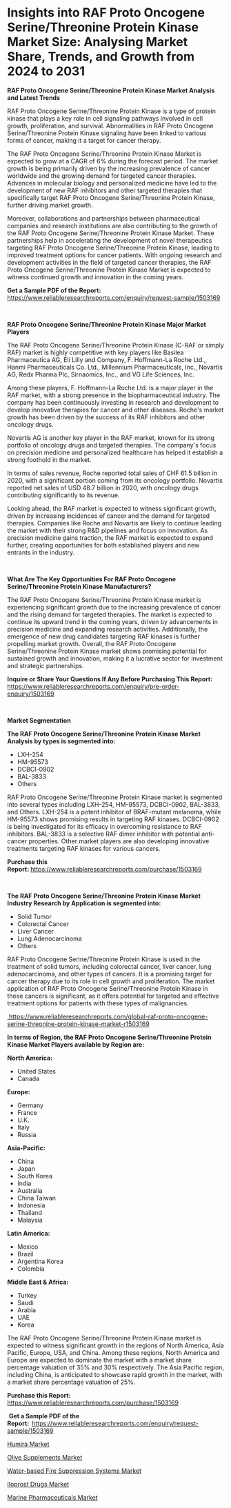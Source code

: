 <p><h1>Insights into RAF Proto Oncogene Serine/Threonine Protein Kinase Market Size: Analysing Market Share, Trends, and Growth from 2024 to 2031</h1></p><p><strong>RAF Proto Oncogene Serine/Threonine Protein Kinase Market Analysis and Latest Trends</strong></p>
<p><p>RAF Proto Oncogene Serine/Threonine Protein Kinase is a type of protein kinase that plays a key role in cell signaling pathways involved in cell growth, proliferation, and survival. Abnormalities in RAF Proto Oncogene Serine/Threonine Protein Kinase signaling have been linked to various forms of cancer, making it a target for cancer therapy.</p><p>The RAF Proto Oncogene Serine/Threonine Protein Kinase Market is expected to grow at a CAGR of 6% during the forecast period. The market growth is being primarily driven by the increasing prevalence of cancer worldwide and the growing demand for targeted cancer therapies. Advances in molecular biology and personalized medicine have led to the development of new RAF inhibitors and other targeted therapies that specifically target RAF Proto Oncogene Serine/Threonine Protein Kinase, further driving market growth.</p><p>Moreover, collaborations and partnerships between pharmaceutical companies and research institutions are also contributing to the growth of the RAF Proto Oncogene Serine/Threonine Protein Kinase Market. These partnerships help in accelerating the development of novel therapeutics targeting RAF Proto Oncogene Serine/Threonine Protein Kinase, leading to improved treatment options for cancer patients. With ongoing research and development activities in the field of targeted cancer therapies, the RAF Proto Oncogene Serine/Threonine Protein Kinase Market is expected to witness continued growth and innovation in the coming years.</p></p>
<p><strong>Get a Sample PDF of the Report:&nbsp;</strong> <a href="https://www.reliableresearchreports.com/enquiry/request-sample/1503169">https://www.reliableresearchreports.com/enquiry/request-sample/1503169</a></p>
<p>&nbsp;</p>
<p><strong>RAF Proto Oncogene Serine/Threonine Protein Kinase Major Market Players</strong></p>
<p><p>The RAF Proto Oncogene Serine/Threonine Protein Kinase (C-RAF or simply RAF) market is highly competitive with key players like Basilea Pharmaceutica AG, Eli Lilly and Company, F. Hoffmann-La Roche Ltd., Hanmi Pharmaceuticals Co. Ltd., Millennium Pharmaceuticals, Inc., Novartis AG, Redx Pharma Plc, Sirnaomics, Inc., and VG Life Sciences, Inc.</p><p>Among these players, F. Hoffmann-La Roche Ltd. is a major player in the RAF market, with a strong presence in the biopharmaceutical industry. The company has been continuously investing in research and development to develop innovative therapies for cancer and other diseases. Roche's market growth has been driven by the success of its RAF inhibitors and other oncology drugs.</p><p>Novartis AG is another key player in the RAF market, known for its strong portfolio of oncology drugs and targeted therapies. The company's focus on precision medicine and personalized healthcare has helped it establish a strong foothold in the market.</p><p>In terms of sales revenue, Roche reported total sales of CHF 61.5 billion in 2020, with a significant portion coming from its oncology portfolio. Novartis reported net sales of USD 48.7 billion in 2020, with oncology drugs contributing significantly to its revenue.</p><p>Looking ahead, the RAF market is expected to witness significant growth, driven by increasing incidences of cancer and the demand for targeted therapies. Companies like Roche and Novartis are likely to continue leading the market with their strong R&D pipelines and focus on innovation. As precision medicine gains traction, the RAF market is expected to expand further, creating opportunities for both established players and new entrants in the industry.</p></p>
<p>&nbsp;</p>
<p><strong>What Are The Key Opportunities For RAF Proto Oncogene Serine/Threonine Protein Kinase Manufacturers?</strong></p>
<p><p>The RAF Proto Oncogene Serine/Threonine Protein Kinase market is experiencing significant growth due to the increasing prevalence of cancer and the rising demand for targeted therapies. The market is expected to continue its upward trend in the coming years, driven by advancements in precision medicine and expanding research activities. Additionally, the emergence of new drug candidates targeting RAF kinases is further propelling market growth. Overall, the RAF Proto Oncogene Serine/Threonine Protein Kinase market shows promising potential for sustained growth and innovation, making it a lucrative sector for investment and strategic partnerships.</p></p>
<p><strong>Inquire or Share Your Questions If Any Before Purchasing This Report:</strong> <a href="https://www.reliableresearchreports.com/enquiry/pre-order-enquiry/1503169">https://www.reliableresearchreports.com/enquiry/pre-order-enquiry/1503169</a></p>
<p>&nbsp;</p>
<p><strong>Market Segmentation</strong></p>
<p><strong>The RAF Proto Oncogene Serine/Threonine Protein Kinase Market Analysis by types is segmented into:</strong></p>
<p><ul><li>LXH-254</li><li>HM-95573</li><li>DCBCI-0902</li><li>BAL-3833</li><li>Others</li></ul></p>
<p><p>RAF Proto Oncogene Serine/Threonine Protein Kinase market is segmented into several types including LXH-254, HM-95573, DCBCI-0902, BAL-3833, and Others. LXH-254 is a potent inhibitor of BRAF-mutant melanoma, while HM-95573 shows promising results in targeting RAF kinases. DCBCI-0902 is being investigated for its efficacy in overcoming resistance to RAF inhibitors. BAL-3833 is a selective RAF dimer inhibitor with potential anti-cancer properties. Other market players are also developing innovative treatments targeting RAF kinases for various cancers.</p></p>
<p><strong>Purchase this Report:&nbsp;</strong><a href="https://www.reliableresearchreports.com/purchase/1503169">https://www.reliableresearchreports.com/purchase/1503169</a></p>
<p>&nbsp;</p>
<p><strong>The RAF Proto Oncogene Serine/Threonine Protein Kinase Market Industry Research by Application is segmented into:</strong></p>
<p><ul><li>Solid Tumor</li><li>Colorectal Cancer</li><li>Liver Cancer</li><li>Lung Adenocarcinoma</li><li>Others</li></ul></p>
<p><p>RAF Proto Oncogene Serine/Threonine Protein Kinase is used in the treatment of solid tumors, including colorectal cancer, liver cancer, lung adenocarcinoma, and other types of cancers. It is a promising target for cancer therapy due to its role in cell growth and proliferation. The market application of RAF Proto Oncogene Serine/Threonine Protein Kinase in these cancers is significant, as it offers potential for targeted and effective treatment options for patients with these types of malignancies.</p></p>
<p><a href="https://www.reliableresearchreports.com/global-raf-proto-oncogene-serine-threonine-protein-kinase-market-r1503169">&nbsp;https://www.reliableresearchreports.com/global-raf-proto-oncogene-serine-threonine-protein-kinase-market-r1503169</a></p>
<p><strong>In terms of Region, the RAF Proto Oncogene Serine/Threonine Protein Kinase Market Players available by Region are:</strong></p>
<p>
    <p> <strong> North America: </strong>
        <ul>
            <li>United States</li>
            <li>Canada</li>
        </ul>
        </p> 
    <p> <strong> Europe: </strong>
        <ul>
            <li>Germany</li>
            <li>France</li>
            <li>U.K.</li>
            <li>Italy</li>
            <li>Russia</li>
        </ul>
        </p> 
    <p> <strong> Asia-Pacific: </strong>
        <ul>
            <li>China</li>
            <li>Japan</li>
            <li>South Korea</li>
            <li>India</li>
            <li>Australia</li>
            <li>China Taiwan</li>
            <li>Indonesia</li>
            <li>Thailand</li>
            <li>Malaysia</li>
        </ul>
        </p> 
    <p> <strong> Latin America: </strong>
        <ul>
            <li>Mexico</li>
            <li>Brazil</li>
            <li>Argentina Korea</li>
            <li>Colombia</li>
        </ul>
        </p> 
    <p> <strong> Middle East & Africa: </strong>
        <ul>
            <li>Turkey</li>
            <li>Saudi</li>
            <li>Arabia</li>
            <li>UAE</li>
            <li>Korea</li>
        </ul>
    </p>
    </p>
<p><p>The RAF Proto Oncogene Serine/Threonine Protein Kinase market is expected to witness significant growth in the regions of North America, Asia Pacific, Europe, USA, and China. Among these regions, North America and Europe are expected to dominate the market with a market share percentage valuation of 35% and 30% respectively. The Asia Pacific region, including China, is anticipated to showcase rapid growth in the market, with a market share percentage valuation of 25%.</p></p>
<p><strong>Purchase this Report: </strong><a href="https://www.reliableresearchreports.com/purchase/1503169">https://www.reliableresearchreports.com/purchase/1503169</a></p>
<p>&nbsp;<strong>Get a Sample PDF of the Report:&nbsp;&nbsp;</strong><a href="https://www.reliableresearchreports.com/enquiry/request-sample/1503169">https://www.reliableresearchreports.com/enquiry/request-sample/1503169</a></p>
<p><strong></strong></p>
<p><p><a href="https://github.com/globismark/Market-Research-Report-List-5/blob/main/humira-market.md">Humira Market</a></p><p><a href="https://github.com/gcimaudf65/Market-Research-Report-List-2/blob/main/olive-supplements-market.md">Olive Supplements Market</a></p><p><a href="https://www.linkedin.com/pulse/global-water-based-fire-suppression-systems-market-size-igh9c?trackingId=OHTka2o4ShKxzRtztJHcxA%3D%3D">Water-based Fire Suppression Systems Market</a></p><p><a href="https://github.com/susanjprice2023/Market-Research-Report-List-2/blob/main/iloprost-drugs-market.md">Iloprost Drugs Market</a></p><p><a href="https://github.com/dmmanir420/Market-Research-Report-List-2/blob/main/marine-pharmaceuticals-market.md">Marine Pharmaceuticals Market</a></p></p>